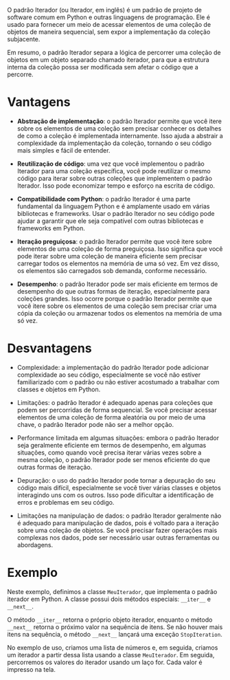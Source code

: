 O padrão Iterador (ou Iterador, em inglês) é um padrão de projeto de software comum em Python e outras linguagens de programação. Ele é usado para fornecer um meio de acessar elementos de uma coleção de objetos de maneira sequencial, sem expor a implementação da coleção subjacente.

Em resumo, o padrão Iterador separa a lógica de percorrer uma coleção de objetos em um objeto separado chamado iterador, para que a estrutura interna da coleção possa ser modificada sem afetar o código que a percorre.


# Vantagens
- **Abstração de implementação**: o padrão Iterador permite que você itere sobre os elementos de uma coleção sem precisar conhecer os detalhes de como a coleção é implementada internamente. Isso ajuda a abstrair a complexidade da implementação da coleção, tornando o seu código mais simples e fácil de entender.

- **Reutilização de código**: uma vez que você implementou o padrão Iterador para uma coleção específica, você pode reutilizar o mesmo código para iterar sobre outras coleções que implementem o padrão Iterador. Isso pode economizar tempo e esforço na escrita de código.

- **Compatibilidade com Python**: o padrão Iterador é uma parte fundamental da linguagem Python e é amplamente usado em várias bibliotecas e frameworks. Usar o padrão Iterador no seu código pode ajudar a garantir que ele seja compatível com outras bibliotecas e frameworks em Python.

- **Iteração preguiçosa**: o padrão Iterador permite que você itere sobre elementos de uma coleção de forma preguiçosa. Isso significa que você pode iterar sobre uma coleção de maneira eficiente sem precisar carregar todos os elementos na memória de uma só vez. Em vez disso, os elementos são carregados sob demanda, conforme necessário.

- **Desempenho**: o padrão Iterador pode ser mais eficiente em termos de desempenho do que outras formas de iteração, especialmente para coleções grandes. Isso ocorre porque o padrão Iterador permite que você itere sobre os elementos de uma coleção sem precisar criar uma cópia da coleção ou armazenar todos os elementos na memória de uma só vez.

# Desvantagens

- Complexidade: a implementação do padrão Iterador pode adicionar complexidade ao seu código, especialmente se você não estiver familiarizado com o padrão ou não estiver acostumado a trabalhar com classes e objetos em Python.
    
-   Limitações: o padrão Iterador é adequado apenas para coleções que podem ser percorridas de forma sequencial. Se você precisar acessar elementos de uma coleção de forma aleatória ou por meio de uma chave, o padrão Iterador pode não ser a melhor opção.
    
-  Performance limitada em algumas situações: embora o padrão Iterador seja geralmente eficiente em termos de desempenho, em algumas situações, como quando você precisa iterar várias vezes sobre a mesma coleção, o padrão Iterador pode ser menos eficiente do que outras formas de iteração.
    
-  Depuração: o uso do padrão Iterador pode tornar a depuração do seu código mais difícil, especialmente se você tiver várias classes e objetos interagindo uns com os outros. Isso pode dificultar a identificação de erros e problemas em seu código.
    
-  Limitações na manipulação de dados: o padrão Iterador geralmente não é adequado para manipulação de dados, pois é voltado para a iteração sobre uma coleção de objetos. Se você precisar fazer operações mais complexas nos dados, pode ser necessário usar outras ferramentas ou abordagens.


# Exemplo

Neste exemplo, definimos a classe `MeuIterador`, que implementa o padrão iterador em Python. A classe possui dois métodos especiais: `__iter__` e `__next__`.

O método `__iter__` retorna o próprio objeto iterador, enquanto o método `__next__` retorna o próximo valor na sequência de itens. Se não houver mais itens na sequência, o método `__next__` lançará uma exceção `StopIteration`.

No exemplo de uso, criamos uma lista de números e, em seguida, criamos um iterador a partir dessa lista usando a classe `MeuIterador`. Em seguida, percorremos os valores do iterador usando um laço for. Cada valor é impresso na tela.

```python
```